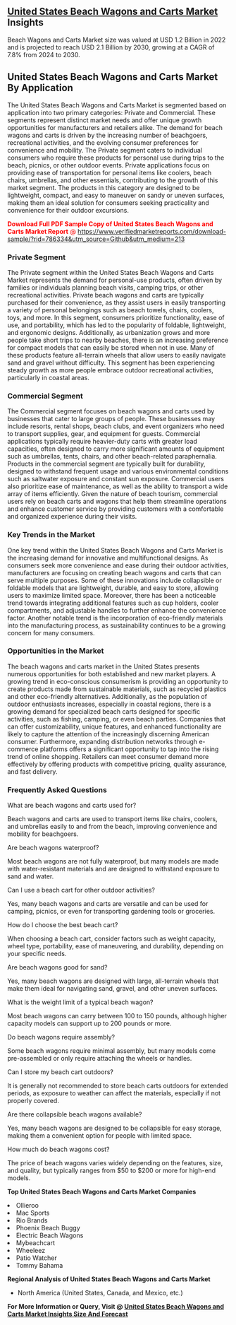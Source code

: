 <h2><a href="https://www.verifiedmarketreports.com/download-sample/?rid=786334&amp;utm_source=Github&amp;utm_medium=213" target="_blank">United States Beach Wagons and Carts Market</a> Insights</h2><p>Beach Wagons and Carts Market size was valued at USD 1.2 Billion in 2022 and is projected to reach USD 2.1 Billion by 2030, growing at a CAGR of 7.8% from 2024 to 2030.</p><p><h2>United States Beach Wagons and Carts Market By Application</h2><p>The United States Beach Wagons and Carts Market is segmented based on application into two primary categories: Private and Commercial. These segments represent distinct market needs and offer unique growth opportunities for manufacturers and retailers alike. The demand for beach wagons and carts is driven by the increasing number of beachgoers, recreational activities, and the evolving consumer preferences for convenience and mobility. The Private segment caters to individual consumers who require these products for personal use during trips to the beach, picnics, or other outdoor events. Private applications focus on providing ease of transportation for personal items like coolers, beach chairs, umbrellas, and other essentials, contributing to the growth of this market segment. The products in this category are designed to be lightweight, compact, and easy to maneuver on sandy or uneven surfaces, making them an ideal solution for consumers seeking practicality and convenience for their outdoor excursions. <p><span class=""><span style="color: #ff0000;"><strong>Download Full PDF Sample Copy of United States Beach Wagons and Carts Market Report</strong> @ </span><a href="https://www.verifiedmarketreports.com/download-sample/?rid=786334&amp;utm_source=Github&amp;utm_medium=213" target="_blank">https://www.verifiedmarketreports.com/download-sample/?rid=786334&amp;utm_source=Github&amp;utm_medium=213</a></span></p></p><h3>Private Segment</h3><p>The Private segment within the United States Beach Wagons and Carts Market represents the demand for personal-use products, often driven by families or individuals planning beach visits, camping trips, or other recreational activities. Private beach wagons and carts are typically purchased for their convenience, as they assist users in easily transporting a variety of personal belongings such as beach towels, chairs, coolers, toys, and more. In this segment, consumers prioritize functionality, ease of use, and portability, which has led to the popularity of foldable, lightweight, and ergonomic designs. Additionally, as urbanization grows and more people take short trips to nearby beaches, there is an increasing preference for compact models that can easily be stored when not in use. Many of these products feature all-terrain wheels that allow users to easily navigate sand and gravel without difficulty. This segment has been experiencing steady growth as more people embrace outdoor recreational activities, particularly in coastal areas.<h3>Commercial Segment</h3><p>The Commercial segment focuses on beach wagons and carts used by businesses that cater to large groups of people. These businesses may include resorts, rental shops, beach clubs, and event organizers who need to transport supplies, gear, and equipment for guests. Commercial applications typically require heavier-duty carts with greater load capacities, often designed to carry more significant amounts of equipment such as umbrellas, tents, chairs, and other beach-related paraphernalia. Products in the commercial segment are typically built for durability, designed to withstand frequent usage and various environmental conditions such as saltwater exposure and constant sun exposure. Commercial users also prioritize ease of maintenance, as well as the ability to transport a wide array of items efficiently. Given the nature of beach tourism, commercial users rely on beach carts and wagons that help them streamline operations and enhance customer service by providing customers with a comfortable and organized experience during their visits.<h3>Key Trends in the Market</h3><p>One key trend within the United States Beach Wagons and Carts Market is the increasing demand for innovative and multifunctional designs. As consumers seek more convenience and ease during their outdoor activities, manufacturers are focusing on creating beach wagons and carts that can serve multiple purposes. Some of these innovations include collapsible or foldable models that are lightweight, durable, and easy to store, allowing users to maximize limited space. Moreover, there has been a noticeable trend towards integrating additional features such as cup holders, cooler compartments, and adjustable handles to further enhance the convenience factor. Another notable trend is the incorporation of eco-friendly materials into the manufacturing process, as sustainability continues to be a growing concern for many consumers.<h3>Opportunities in the Market</h3><p>The beach wagons and carts market in the United States presents numerous opportunities for both established and new market players. A growing trend in eco-conscious consumerism is providing an opportunity to create products made from sustainable materials, such as recycled plastics and other eco-friendly alternatives. Additionally, as the population of outdoor enthusiasts increases, especially in coastal regions, there is a growing demand for specialized beach carts designed for specific activities, such as fishing, camping, or even beach parties. Companies that can offer customizability, unique features, and enhanced functionality are likely to capture the attention of the increasingly discerning American consumer. Furthermore, expanding distribution networks through e-commerce platforms offers a significant opportunity to tap into the rising trend of online shopping. Retailers can meet consumer demand more effectively by offering products with competitive pricing, quality assurance, and fast delivery.<h3>Frequently Asked Questions</h3><p>What are beach wagons and carts used for?</p><p>Beach wagons and carts are used to transport items like chairs, coolers, and umbrellas easily to and from the beach, improving convenience and mobility for beachgoers.</p><p>Are beach wagons waterproof?</p><p>Most beach wagons are not fully waterproof, but many models are made with water-resistant materials and are designed to withstand exposure to sand and water.</p><p>Can I use a beach cart for other outdoor activities?</p><p>Yes, many beach wagons and carts are versatile and can be used for camping, picnics, or even for transporting gardening tools or groceries.</p><p>How do I choose the best beach cart?</p><p>When choosing a beach cart, consider factors such as weight capacity, wheel type, portability, ease of maneuvering, and durability, depending on your specific needs.</p><p>Are beach wagons good for sand?</p><p>Yes, many beach wagons are designed with large, all-terrain wheels that make them ideal for navigating sand, gravel, and other uneven surfaces.</p><p>What is the weight limit of a typical beach wagon?</p><p>Most beach wagons can carry between 100 to 150 pounds, although higher capacity models can support up to 200 pounds or more.</p><p>Do beach wagons require assembly?</p><p>Some beach wagons require minimal assembly, but many models come pre-assembled or only require attaching the wheels or handles.</p><p>Can I store my beach cart outdoors?</p><p>It is generally not recommended to store beach carts outdoors for extended periods, as exposure to weather can affect the materials, especially if not properly covered.</p><p>Are there collapsible beach wagons available?</p><p>Yes, many beach wagons are designed to be collapsible for easy storage, making them a convenient option for people with limited space.</p><p>How much do beach wagons cost?</p><p>The price of beach wagons varies widely depending on the features, size, and quality, but typically ranges from $50 to $200 or more for high-end models.</p></p><p><strong>Top United States Beach Wagons and Carts Market Companies</strong></p><div data-test-id=""><p><li>Ollieroo</li><li> Mac Sports</li><li> Rio Brands</li><li> Phoenix Beach Buggy</li><li> Electric Beach Wagons</li><li> Mybeachcart</li><li> Wheeleez</li><li> Patio Watcher</li><li> Tommy Bahama</li></p><div><strong>Regional Analysis of&nbsp;United States Beach Wagons and Carts Market</strong></div><ul><li dir="ltr"><p dir="ltr">North America&nbsp;(United States, Canada, and Mexico, etc.)</p></li></ul><p><strong>For More Information or Query, Visit @&nbsp;</strong><strong><a href="https://www.verifiedmarketreports.com/product/beach-wagons-and-carts-market/?utm_source=Github&amp;utm_medium=213" target="_blank">United States Beach Wagons and Carts Market Insights Size And Forecast</a></strong></p></div>
